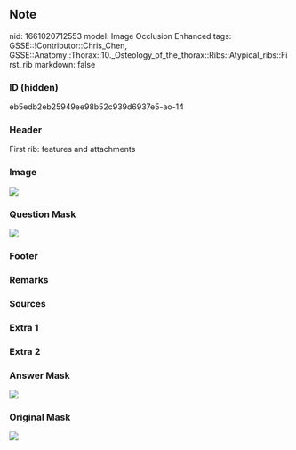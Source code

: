 ## Note
nid: 1661020712553
model: Image Occlusion Enhanced
tags: GSSE::!Contributor::Chris_Chen, GSSE::Anatomy::Thorax::10._Osteology_of_the_thorax::Ribs::Atypical_ribs::First_rib
markdown: false

### ID (hidden)
eb5edb2eb25949ee98b52c939d6937e5-ao-14

### Header
First rib: features and attachments

### Image
<img src="tmpno7ytnbq.png">

### Question Mask
<img src="eb5edb2eb25949ee98b52c939d6937e5-ao-14-Q.svg">

### Footer


### Remarks


### Sources


### Extra 1


### Extra 2


### Answer Mask
<img src="eb5edb2eb25949ee98b52c939d6937e5-ao-14-A.svg">

### Original Mask
<img src="eb5edb2eb25949ee98b52c939d6937e5-ao-O.svg">
